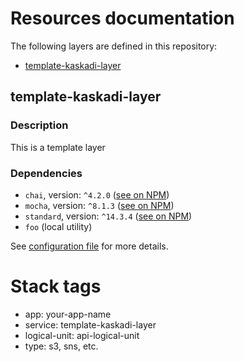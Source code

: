 # Resources documentation

The following layers are defined in this repository:
- [template-kaskadi-layer](#template-kaskadi-layer)

## template-kaskadi-layer <a name="template-kaskadi-layer"></a>

### Description

This is a template layer

### Dependencies

- `chai`, version: `^4.2.0` ([see on NPM](https://www.npmjs.com/package/chai))
- `mocha`, version: `^8.1.3` ([see on NPM](https://www.npmjs.com/package/mocha))
- `standard`, version: `^14.3.4` ([see on NPM](https://www.npmjs.com/package/standard))
- `foo` (local utility)

See [configuration file](./serverless.yml) for more details.

# Stack tags

- app: your-app-name
- service: template-kaskadi-layer
- logical-unit: api-logical-unit
- type: s3, sns, etc.